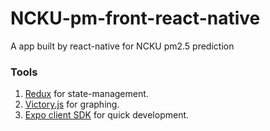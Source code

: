 # NCKU-pm-front-react-native
A app built by react-native for NCKU pm2.5 prediction

### Tools
1. [Redux](https://redux.js.org/) for state-management.
2. [Victory.js](https://formidable.com/open-source/victory/) for graphing.
3. [Expo client SDK](https://expo.io/) for quick development.
